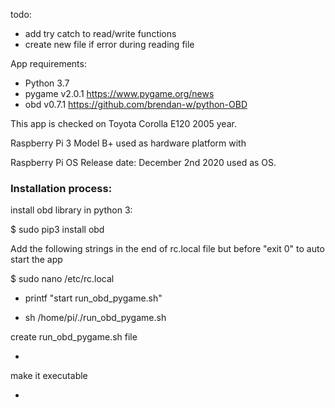 todo:
- add try catch to read/write functions
- create new file if error during reading file

App requirements:
* Python 3.7
* pygame v2.0.1 https://www.pygame.org/news
* obd v0.7.1 https://github.com/brendan-w/python-OBD

This app is checked on Toyota Corolla E120 2005 year.

Raspberry Pi 3 Model B+ used as hardware platform with 

Raspberry Pi OS Release date: December 2nd 2020 used as OS.


<h3> Installation process:</h3>

install obd library in python 3:

$ sudo pip3 install obd

Add the following strings in the end of rc.local file but before "exit 0" to auto start the app

$ sudo nano /etc/rc.local

 - printf "start run_obd_pygame.sh"

 - sh /home/pi/./run_obd_pygame.sh

create run_obd_pygame.sh file

-

make it executable

-





